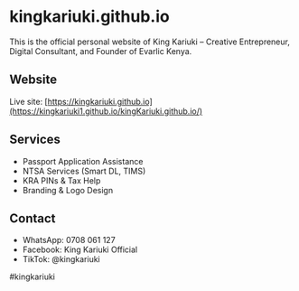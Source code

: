 # kingkariuki.github.io

This is the official personal website of King Kariuki – Creative Entrepreneur, Digital Consultant, and Founder of Evarlic Kenya.

## Website

Live site: [https://kingkariuki.github.io](https://kingkariuki1.github.io/kingKariuki.github.io/)

## Services

- Passport Application Assistance
- NTSA Services (Smart DL, TIMS)
- KRA PINs & Tax Help
- Branding & Logo Design

## Contact

- WhatsApp: 0708 061 127
- Facebook: King Kariuki Official
- TikTok: @kingkariuki

#kingkariuki
